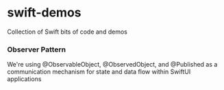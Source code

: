 # swift-demos
Collection of Swift bits of code and demos

### Observer Pattern
We're using @ObservableObject, @ObservedObject, and @Published as a communication mechanism for state and data flow within SwiftUI applications
